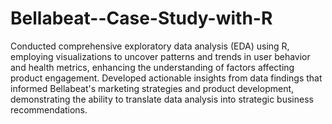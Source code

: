 # Bellabeat--Case-Study-with-R
Conducted comprehensive exploratory data analysis (EDA) using R, employing visualizations to uncover patterns and trends in user behavior and health metrics, enhancing the understanding of factors affecting product engagement.
 Developed actionable insights from data findings that informed Bellabeat's marketing strategies and product development, demonstrating the ability to translate data analysis into strategic business recommendations.
